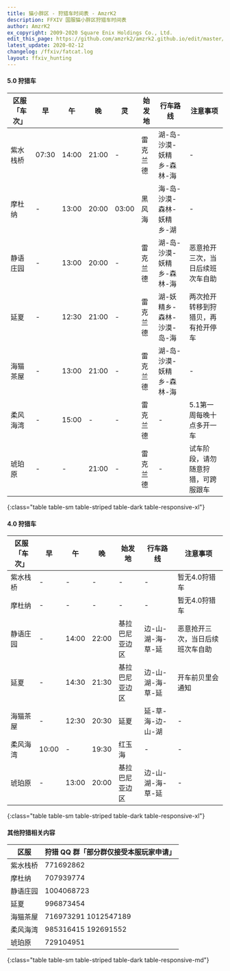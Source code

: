 ```yaml
---
title: 猫小胖区 - 狩猎车时间表 - AmzrK2
description: FFXIV 国服猫小胖区狩猎车时间表
author: AmzrK2
ex_copyright: 2009-2020 Square Enix Holdings Co., Ltd.
edit_this_page: https://github.com/amzrk2/amzrk2.github.io/edit/master/ffxiv/fatcat.md
latest_update: 2020-02-12
changelog: /ffxiv/fatcat.log
layout: ffxiv_hunting
---
```


#### 5.0 狩猎车

| 区服「车次」 | 早    | 午    | 晚    | 灵    | 始发地   | 行车路线                  | 注意事项                           |
|--------------|-------|-------|-------|-------|----------|---------------------------|------------------------------------|
| 紫水栈桥     | 07:30 | 14:00 | 21:00 | -     | 雷克兰德 | 湖-岛-沙漠-妖精乡-森林-海 | -                                  |
| 摩杜纳       | -     | 13:00 | 20:00 | 03:00 | 黑风海   | 海-岛-沙漠-森林-妖精乡-湖 | -                                  |
| 静语庄园     | -     | 13:00 | 20:00 | -     | 雷克兰德 | 湖-岛-沙漠-妖精乡-森林-海 | 恶意抢开三次，当日后续班次车自助   |
| 延夏         | -     | 12:30 | 21:00 | -     | 雷克兰德 | 湖-妖精乡-森林-沙漠-岛-海 | 两次抢开转移到狩猎贝，再有抢开停车 |
| 海猫茶屋     | -     | 13:00 | 21:00 | -     | 雷克兰德 | 湖-岛-沙漠-妖精乡-森林-海 | -                                  |
| 柔风海湾     | -     | 15:00 | -     | -     | 雷克兰德 | -                         | 5.1第一周每晚十点多开一车          |
| 琥珀原       | -     | -     | 21:00 | -     | 雷克兰德 | -                         | 试车阶段，请勿随意狩猎，可跨服跟车 |
{:class="table table-sm table-striped table-dark table-responsive-xl"}

#### 4.0 狩猎车

| 区服「车次」 | 早    | 午    | 晚    | 始发地         | 行车路线          | 注意事项                         |
|--------------|-------|-------|-------|----------------|-------------------|----------------------------------|
| 紫水栈桥     | -     | -     | -     | -              | -                 | 暂无4.0狩猎车                    |
| 摩杜纳       | -     | -     | -     | -              | -                 | 暂无4.0狩猎车                    |
| 静语庄园     | -     | 14:00 | 22:00 | 基拉巴尼亚边区 | 边-山-湖-海-草-延 | 恶意抢开三次，当日后续班次车自助 |
| 延夏         | -     | 14:30 | 21:30 | 基拉巴尼亚边区 | 边-山-湖-海-草-延 | 开车前贝里会通知                 |
| 海猫茶屋     | -     | 12:30 | 20:30 | 延夏           | 延-草-海-边-山-湖 | -                                |
| 柔风海湾     | 10:00 | -     | 19:30 | 红玉海         | -                 | -                                |
| 琥珀原       | -     | 13:00 | 20:00 | 基拉巴尼亚边区 | 边-山-湖-海-草-延 | -                                |
{:class="table table-sm table-striped table-dark table-responsive-xl"}

#### 其他狩猎相关内容

| 区服     | 狩猎 QQ 群「部分群仅接受本服玩家申请」 |
|----------|----------------------------------------|
| 紫水栈桥 | 771692862                              |
| 摩杜纳   | 707939774                              |
| 静语庄园 | 1004068723                             |
| 延夏     | 996873454                              |
| 海猫茶屋 | 716973291 1012547189                   |
| 柔风海湾 | 985316415 192691552                    |
| 琥珀原   | 729104951                              |
{:class="table table-sm table-striped table-dark table-responsive-md"}